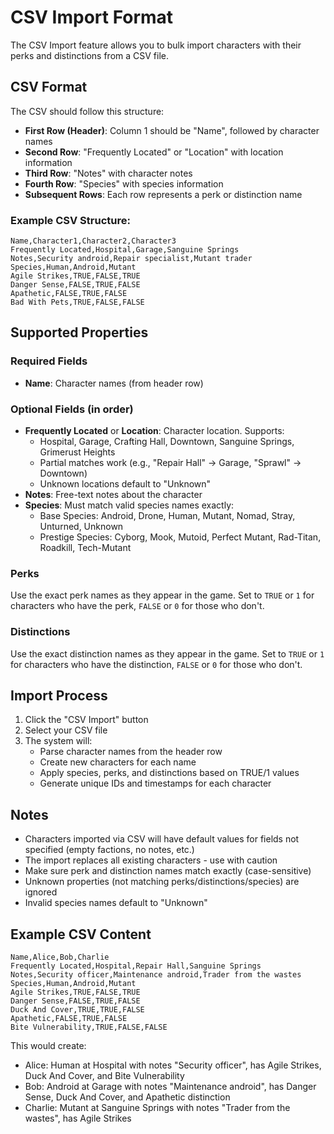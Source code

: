 # CSV Import Format

The CSV Import feature allows you to bulk import characters with their perks and distinctions from a CSV file.

## CSV Format

The CSV should follow this structure:

- **First Row (Header)**: Column 1 should be "Name", followed by character names
- **Second Row**: "Frequently Located" or "Location" with location information
- **Third Row**: "Notes" with character notes
- **Fourth Row**: "Species" with species information  
- **Subsequent Rows**: Each row represents a perk or distinction name

### Example CSV Structure:

```csv
Name,Character1,Character2,Character3
Frequently Located,Hospital,Garage,Sanguine Springs
Notes,Security android,Repair specialist,Mutant trader
Species,Human,Android,Mutant
Agile Strikes,TRUE,FALSE,TRUE
Danger Sense,FALSE,TRUE,FALSE
Apathetic,FALSE,TRUE,FALSE
Bad With Pets,TRUE,FALSE,FALSE
```

## Supported Properties

### Required Fields
- **Name**: Character names (from header row)

### Optional Fields (in order)
- **Frequently Located** or **Location**: Character location. Supports:
  - Hospital, Garage, Crafting Hall, Downtown, Sanguine Springs, Grimerust Heights
  - Partial matches work (e.g., "Repair Hall" → Garage, "Sprawl" → Downtown)
  - Unknown locations default to "Unknown"
- **Notes**: Free-text notes about the character
- **Species**: Must match valid species names exactly:
  - Base Species: Android, Drone, Human, Mutant, Nomad, Stray, Unturned, Unknown
  - Prestige Species: Cyborg, Mook, Mutoid, Perfect Mutant, Rad-Titan, Roadkill, Tech-Mutant

### Perks
Use the exact perk names as they appear in the game. Set to `TRUE` or `1` for characters who have the perk, `FALSE` or `0` for those who don't.

### Distinctions
Use the exact distinction names as they appear in the game. Set to `TRUE` or `1` for characters who have the distinction, `FALSE` or `0` for those who don't.

## Import Process

1. Click the "CSV Import" button
2. Select your CSV file
3. The system will:
   - Parse character names from the header row
   - Create new characters for each name
   - Apply species, perks, and distinctions based on TRUE/1 values
   - Generate unique IDs and timestamps for each character

## Notes

- Characters imported via CSV will have default values for fields not specified (empty factions, no notes, etc.)
- The import replaces all existing characters - use with caution
- Make sure perk and distinction names match exactly (case-sensitive)
- Unknown properties (not matching perks/distinctions/species) are ignored
- Invalid species names default to "Unknown"

## Example CSV Content

```csv
Name,Alice,Bob,Charlie
Frequently Located,Hospital,Repair Hall,Sanguine Springs
Notes,Security officer,Maintenance android,Trader from the wastes
Species,Human,Android,Mutant
Agile Strikes,TRUE,FALSE,TRUE
Danger Sense,FALSE,TRUE,FALSE
Duck And Cover,TRUE,TRUE,FALSE
Apathetic,FALSE,TRUE,FALSE
Bite Vulnerability,TRUE,FALSE,FALSE
```

This would create:
- Alice: Human at Hospital with notes "Security officer", has Agile Strikes, Duck And Cover, and Bite Vulnerability
- Bob: Android at Garage with notes "Maintenance android", has Danger Sense, Duck And Cover, and Apathetic distinction  
- Charlie: Mutant at Sanguine Springs with notes "Trader from the wastes", has Agile Strikes